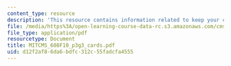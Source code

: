```yaml
---
content_type: resource
description: 'This resource contains information related to keep your cool: cards.'
file: /media/https%3A/open-learning-course-data-rc.s3.amazonaws.com/cms-608-game-design-fall-2010/d12f2af86da6bdfc312c55fadcfa4555_MITCMS_608F10_p3g3_cards.pdf
file_type: application/pdf
resourcetype: Document
title: MITCMS_608F10_p3g3_cards.pdf
uid: d12f2af8-6da6-bdfc-312c-55fadcfa4555
---
```

